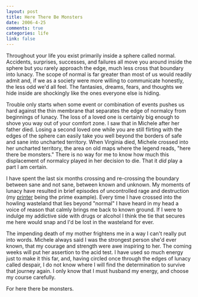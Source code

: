 ```yaml
--- 
layout: post
title: Here There Be Monsters
date: 2006-4-25
comments: true
categories: life
link: false
---
```

Throughout your life you exist primarily inside a sphere called normal. Accidents, surprises, successes, and failures all move you around inside the sphere but you rarely approach the edge, much less cross that boundary into lunacy. The scope of normal is far greater than most of us would readily admit and, if we as a society were more willing to communicate honestly, the less odd we'd all feel. The fantasies, dreams, fears, and thoughts we hide inside are shockingly like the ones everyone else is hiding.

Trouble only starts when some event or combination of events pushes us hard against the thin membrane that separates the edge of normalcy from beginnings of lunacy. The loss of a loved one is certainly big enough to shove you way out of your comfort zone. I saw that in Michele after her father died. Losing a second loved one while you are still flirting with the edges of the sphere can easily take you well beyond the borders of safe and sane into uncharted territory. When Virginia died, Michele crossed into her uncharted territory, the area on old maps where the legend reads, "here there be monsters." There is no way for me to know how much  this displacement of normalcy played in her decision to die. That it <em>did</em> play a part I am certain.

I have spent the last six months crossing and re-crossing the boundary between sane and not sane, between known and unknown. My moments of lunacy have resulted in brief episodes of uncontrolled rage and destruction (my <a href="http://www.zanshin.net/blogs/000804.html" title="smashed">printer</a> being the prime example). Every time I have crossed into the howling wasteland that lies beyond "normal" I have heard in my head a voice of reason that calmly brings me back to known ground. If I were to indulge my addictive side with drugs or alcohol I think the tie that secures me here would snap and I'd be lost in the wasteland for ever.

The impending death of my mother frightens me in a way I can't really put into words. Michele always said I was the strongest person she'd ever known, that my courage and strength were awe inspiring to her. The coming weeks will put her assertion to the acid test. I have used so much energy just to make it this far, and, having circled once through the edges of lunacy called despair, I do not know where I will find the determination to survive that journey again. I only know that I must husband my energy, and choose my course carefully.

For here there be monsters.
